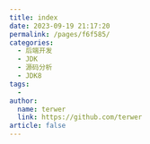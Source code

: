 ```yaml
---
title: index
date: 2023-09-19 21:17:20
permalink: /pages/f6f585/
categories:
  - 后端开发
  - JDK
  - 源码分析
  - JDK8
tags:
  - 
author: 
  name: terwer
  link: https://github.com/terwer
article: false
---
```

